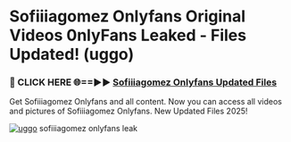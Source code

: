 # Sofiiiagomez Onlyfans Original Videos 0nlyFans Leaked - Files Updated! (uggo)

<h3>🔴 CLICK HERE 🌐==►► <a href="https://tinyurl.com/ms9xzufz" rel="nofollow">Sofiiiagomez Onlyfans Updated Files</a></h3>

Get Sofiiiagomez Onlyfans and all content. Now you can access all videos and pictures of Sofiiiagomez Onlyfans. New Updated Files 2025!

[![uggo](https://i.imgur.com/PQ7UWWw.gif)](https://tinyurl.com/ms9xzufz)
sofiiiagomez onlyfans leak